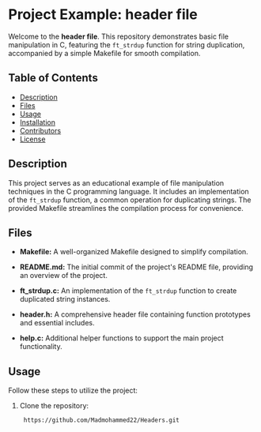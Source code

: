 # Project Example: header file

Welcome to the **header file**. This repository demonstrates basic file manipulation in C, featuring the `ft_strdup` function for string duplication, accompanied by a simple Makefile for smooth compilation.

## Table of Contents

- [Description](#description)
- [Files](#files)
- [Usage](#usage)
- [Installation](#installation)
- [Contributors](#contributors)
- [License](#license)

## Description

This project serves as an educational example of file manipulation techniques in the C programming language. It includes an implementation of the `ft_strdup` function, a common operation for duplicating strings. The provided Makefile streamlines the compilation process for convenience.

## Files

- **Makefile:** A well-organized Makefile designed to simplify compilation.

- **README.md:** The initial commit of the project's README file, providing an overview of the project.

- **ft_strdup.c:** An implementation of the `ft_strdup` function to create duplicated string instances.

- **header.h:** A comprehensive header file containing function prototypes and essential includes.

- **help.c:** Additional helper functions to support the main project functionality.

## Usage

Follow these steps to utilize the project:

1. Clone the repository:

   ```bash
    https://github.com/Madmohammed22/Headers.git
